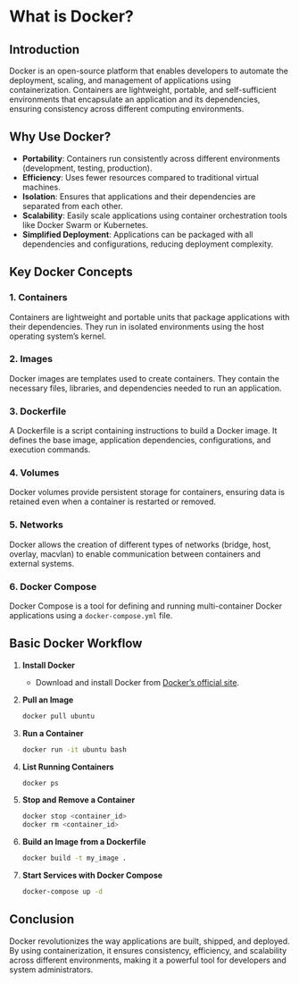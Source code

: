 # What is Docker?

## Introduction
Docker is an open-source platform that enables developers to automate the deployment, scaling, and management of applications using containerization. Containers are lightweight, portable, and self-sufficient environments that encapsulate an application and its dependencies, ensuring consistency across different computing environments.

## Why Use Docker?
- **Portability**: Containers run consistently across different environments (development, testing, production).
- **Efficiency**: Uses fewer resources compared to traditional virtual machines.
- **Isolation**: Ensures that applications and their dependencies are separated from each other.
- **Scalability**: Easily scale applications using container orchestration tools like Docker Swarm or Kubernetes.
- **Simplified Deployment**: Applications can be packaged with all dependencies and configurations, reducing deployment complexity.

## Key Docker Concepts

### 1. Containers
Containers are lightweight and portable units that package applications with their dependencies. They run in isolated environments using the host operating system’s kernel.

### 2. Images
Docker images are templates used to create containers. They contain the necessary files, libraries, and dependencies needed to run an application.

### 3. Dockerfile
A Dockerfile is a script containing instructions to build a Docker image. It defines the base image, application dependencies, configurations, and execution commands.

### 4. Volumes
Docker volumes provide persistent storage for containers, ensuring data is retained even when a container is restarted or removed.

### 5. Networks
Docker allows the creation of different types of networks (bridge, host, overlay, macvlan) to enable communication between containers and external systems.

### 6. Docker Compose
Docker Compose is a tool for defining and running multi-container Docker applications using a `docker-compose.yml` file.

## Basic Docker Workflow
1. **Install Docker**
   - Download and install Docker from [Docker’s official site](https://www.docker.com/).

2. **Pull an Image**
   ```sh
   docker pull ubuntu
   ```

3. **Run a Container**
   ```sh
   docker run -it ubuntu bash
   ```

4. **List Running Containers**
   ```sh
   docker ps
   ```

5. **Stop and Remove a Container**
   ```sh
   docker stop <container_id>
   docker rm <container_id>
   ```

6. **Build an Image from a Dockerfile**
   ```sh
   docker build -t my_image .
   ```

7. **Start Services with Docker Compose**
   ```sh
   docker-compose up -d
   ```

## Conclusion
Docker revolutionizes the way applications are built, shipped, and deployed. By using containerization, it ensures consistency, efficiency, and scalability across different environments, making it a powerful tool for developers and system administrators.

